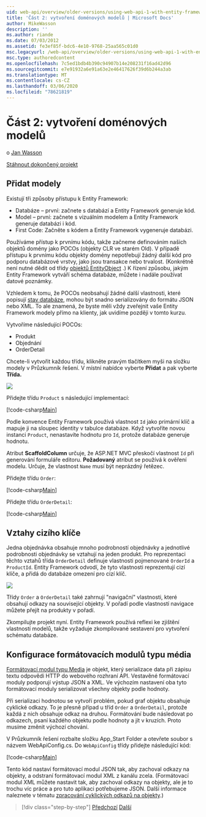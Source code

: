 ```yaml
---
uid: web-api/overview/older-versions/using-web-api-1-with-entity-framework-5/using-web-api-with-entity-framework-part-2
title: 'Část 2: vytvoření doménových modelů | Microsoft Docs'
author: MikeWasson
description: ''
ms.author: riande
ms.date: 07/03/2012
ms.assetid: fe3ef85f-bdc6-4e10-9768-25aa565c01d0
msc.legacyurl: /web-api/overview/older-versions/using-web-api-1-with-entity-framework-5/using-web-api-with-entity-framework-part-2
msc.type: authoredcontent
ms.openlocfilehash: 7c5ed1bdb4b390c94907b14e208231f16ad42d96
ms.sourcegitcommit: e7e91932a6e91a63e2e46417626f39d6b244a3ab
ms.translationtype: MT
ms.contentlocale: cs-CZ
ms.lasthandoff: 03/06/2020
ms.locfileid: "78621819"
---
```

# <a name="part-2-creating-the-domain-models"></a>Část 2: vytvoření doménových modelů

o [Jan Wasson](https://github.com/MikeWasson)

[Stáhnout dokončený projekt](https://code.msdn.microsoft.com/ASP-NET-Web-API-with-afa30545)

## <a name="add-models"></a>Přidat modely

Existují tři způsoby přístupu k Entity Framework:

- Databáze – první: začnete s databází a Entity Framework generuje kód.
- Model – první: začnete s vizuálním modelem a Entity Framework generuje databázi i kód.
- First Code: Začněte s kódem a Entity Framework vygeneruje databázi.

Používáme přístup k prvnímu kódu, takže začneme definováním našich objektů domény jako POCOs (objekty CLR ve starém Old). V případě přístupu k prvnímu kódu objekty domény nepotřebují žádný další kód pro podporu databázové vrstvy, jako jsou transakce nebo trvalost. (Konkrétně není nutné dědit od třídy [objektů EntityObject](https://msdn.microsoft.com/library/system.data.objects.dataclasses.entityobject.aspx) .) K řízení způsobu, jakým Entity Framework vytváří schéma databáze, můžete i nadále používat datové poznámky.

Vzhledem k tomu, že POCOs neobsahují žádné další vlastnosti, které popisují [stav databáze](https://msdn.microsoft.com/library/system.data.entitystate.aspx), mohou být snadno serializovány do formátu JSON nebo XML. To ale znamená, že byste měli vždy zveřejnit vaše Entity Framework modely přímo na klienty, jak uvidíme později v tomto kurzu.

Vytvoříme následující POCOs:

- Produkt
- Objednání
- OrderDetail

Chcete-li vytvořit každou třídu, klikněte pravým tlačítkem myši na složku modely v Průzkumník řešení. V místní nabídce vyberte **Přidat** a pak vyberte **Třída.**

![](using-web-api-with-entity-framework-part-2/_static/image1.png)

Přidejte třídu `Product` s následující implementací:

[!code-csharp[Main](using-web-api-with-entity-framework-part-2/samples/sample1.cs)]

Podle konvence Entity Framework používá vlastnost `Id` jako primární klíč a mapuje ji na sloupec identity v tabulce databáze. Když vytvoříte novou instanci `Product`, nenastavíte hodnotu pro `Id`, protože databáze generuje hodnotu.

Atribut **ScaffoldColumn** určuje, že ASP.NET MVC přeskočí vlastnost `Id` při generování formuláře editoru. **Požadovaný** atribut se používá k ověření modelu. Určuje, že vlastnost `Name` musí být neprázdný řetězec.

Přidejte třídu `Order`:

[!code-csharp[Main](using-web-api-with-entity-framework-part-2/samples/sample2.cs)]

Přidejte třídu `OrderDetail`:

[!code-csharp[Main](using-web-api-with-entity-framework-part-2/samples/sample3.cs)]

## <a name="foreign-key-relations"></a>Vztahy cizího klíče

Jedna objednávka obsahuje mnoho podrobností objednávky a jednotlivé podrobnosti objednávky se vztahují na jeden produkt. Pro reprezentaci těchto vztahů třída `OrderDetail` definuje vlastnosti pojmenované `OrderId` a `ProductId`. Entity Framework odvodí, že tyto vlastnosti reprezentují cizí klíče, a přidá do databáze omezení pro cizí klíč.

![](using-web-api-with-entity-framework-part-2/_static/image2.png)

Třídy `Order` a `OrderDetail` také zahrnují "navigační" vlastnosti, které obsahují odkazy na související objekty. V pořadí podle vlastností navigace můžete přejít na produkty v pořadí.

Zkompilujte projekt nyní. Entity Framework používá reflexi ke zjištění vlastností modelů, takže vyžaduje zkompilované sestavení pro vytvoření schématu databáze.

## <a name="configure-the-media-type-formatters"></a>Konfigurace formátovacích modulů typu média

[Formátovací modul typu Media](../../formats-and-model-binding/media-formatters.md) je objekt, který serializace data při zápisu textu odpovědi HTTP do webového rozhraní API. Vestavěné formátovací moduly podporují výstup JSON a XML. Ve výchozím nastavení oba tyto formátovací moduly serializovat všechny objekty podle hodnoty.

Při serializaci hodnotou se vytvoří problém, pokud graf objektu obsahuje cyklické odkazy. To je přesně případ u tříd `Order` a `OrderDetail`, protože každá z nich obsahuje odkaz na druhou. Formátování bude následovat po odkazech, psaní každého objektu podle hodnoty a jít v kruzích. Proto musíme změnit výchozí chování.

V Průzkumník řešení rozbalte složku App\_Start Folder a otevřete soubor s názvem WebApiConfig.cs. Do `WebApiConfig` třídy přidejte následující kód:

[!code-csharp[Main](using-web-api-with-entity-framework-part-2/samples/sample4.cs?highlight=11)]

Tento kód nastaví formátovací modul JSON tak, aby zachoval odkazy na objekty, a odstraní formátovací modul XML z kanálu zcela. (Formátovací modul XML můžete nastavit tak, aby zachoval odkazy na objekty, ale je to trochu víc práce a pro tuto aplikaci potřebujeme JSON. Další informace naleznete v tématu [zpracování cyklických odkazů na objekty](../../formats-and-model-binding/json-and-xml-serialization.md#handling_circular_object_references).)

> [!div class="step-by-step"]
> [Předchozí](using-web-api-with-entity-framework-part-1.md)
> [Další](using-web-api-with-entity-framework-part-3.md)
